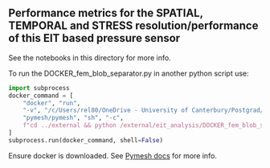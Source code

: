 ## Performance metrics for the SPATIAL, TEMPORAL and STRESS resolution/performance of this EIT based pressure sensor

See the notebooks in this directory for more info.

To run the DOCKER_fem_blob_separator.py in another python script use:
```python
import subprocess
docker_command = [
    "docker", "run",
    "-v", "/c/Users/rel80/OneDrive - University of Canterbury/Postgrad/6. Projects/2. Pressure sensor array/1.0 Code:/external",
    "pymesh/pymesh", "sh", "-c",
    f"cd ../external && python /external/eit_analysis/DOCKER_fem_blob_separator.py {eit_data_file} {raw_data_dir} {frame}"
]
subprocess.run(docker_command, shell=False)
```
Ensure docker is downloaded. See [Pymesh docs](https://pymesh.readthedocs.io/en/latest/installation.html) for more info.
